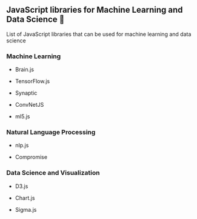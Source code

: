 ## JavaScript libraries for Machine Learning and Data Science :brain:

List of JavaScript libraries that can be used for machine learning and data science


### Machine Learning

- Brain.js

- TensorFlow.js

- Synaptic

- ConvNetJS

- ml5.js

### Natural Language Processing

- nlp.js

- Compromise

### Data Science and Visualization

- D3.js

- Chart.js

- Sigma.js
